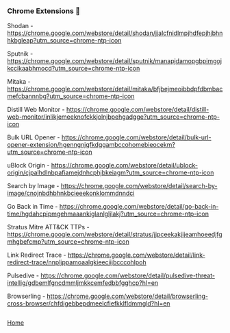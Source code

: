 ### Chrome Extensions :small_blue_diamond:

Shodan - https://chrome.google.com/webstore/detail/shodan/jjalcfnidlmpjhdfepjhjbhnhkbgleap?utm_source=chrome-ntp-icon

Sputnik - https://chrome.google.com/webstore/detail/sputnik/manapjdamopgbpimgojkccikaabhmocd?utm_source=chrome-ntp-icon

Mitaka - https://chrome.google.com/webstore/detail/mitaka/bfjbejmeoibbdpfdbmbacmefcbannnbg?utm_source=chrome-ntp-icon

Distill Web Monitor - https://chrome.google.com/webstore/detail/distill-web-monitor/inlikjemeeknofckkjolnjbpehgadgge?utm_source=chrome-ntp-icon

Bulk URL Opener - https://chrome.google.com/webstore/detail/bulk-url-opener-extension/hgenngnjgfkdggambccohomebieocekm?utm_source=chrome-ntp-icon

uBlock Origin - https://chrome.google.com/webstore/detail/ublock-origin/cjpalhdlnbpafiamejdnhcphjbkeiagm?utm_source=chrome-ntp-icon

Search by Image - https://chrome.google.com/webstore/detail/search-by-image/cnojnbdhbhnkbcieeekonklommdnndci

Go Back in Time - https://chrome.google.com/webstore/detail/go-back-in-time/hgdahcpipmgehmaaankiglanlgljlakj?utm_source=chrome-ntp-icon

Stratus Mitre ATT&CK TTPs - https://chrome.google.com/webstore/detail/stratus/jjpceekakjijeamhoeedjfgmhgbefcmp?utm_source=chrome-ntp-icon

Link Redirect Trace - https://chrome.google.com/webstore/detail/link-redirect-trace/nnpljppamoaalgkieeciijbcccohlpoh

Pulsedive - https://chrome.google.com/webstore/detail/pulsedive-threat-intellig/gdbemlfgncdmmljmkkcemfedbbfgghcp?hl=en

Browserling - https://chrome.google.com/webstore/detail/browserling-cross-browser/chfdigebbepdmeelcfiefkklfldmmgld?hl=en

```

```
[Home](https://github.com/WilliamThomas-sec/Opensource-tools/)

